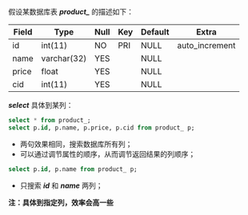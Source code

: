 假设某数据库表 ***product\_*** 的描述如下：

| Field | Type | Null | Key | Default | Extra |
| ---- | ---- |---- | ---- | ---- | ---- |
| id | int(11) | NO |PRI|NULL|auto_increment|
| name | varchar(32) | YES ||NULL||
| price | float | YES ||NULL||
| cid | int(11) | YES ||NULL||

***select*** 具体到某列：

```sql
select * from product_;
select p.id, p.name, p.price, p.cid from product_ p;
```
- 两句效果相同，搜索数据库所有列；
- 可以通过调节属性的顺序，从而调节返回结果的列顺序；

```sql
select p.id, p.name from product_ p;
```

- 只搜索 ***id*** 和 ***name*** 两列；

**注：具体到指定列，效率会高一些**